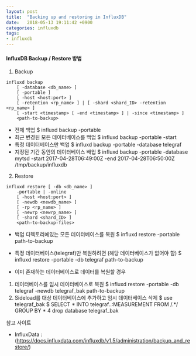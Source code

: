 ```yaml
---
layout: post
title:  "Backing up and restoring in InfluxDB"
date:   2018-05-13 19:11:42 +0900
categories: influxdb
tags:
- influxdb
---
```


#### InfluxDB Backup / Restore 방법
1. Backup
```
influxd backup
    [ -database <db_name> ]
    [ -portable ]
    [ -host <host:port> ]
    [ -retention <rp_name> ] | [ -shard <shard_ID> -retention <rp_name> ]
    [ -start <timestamp> [ -end <timestamp> ] | -since <timestamp> ]
    <path-to-backup>
```
- 전체 백업
$ influxd backup -portable <path-to-backup>
- 최근 변경된 모든 데이터베이스를 백업
$ influxd backup -portable -start <timestamp> <path-to-backup>
- 특정 데이터베이스만 백업
$ influxd backup -portable -database telegraf <path-to-backup>
- 지정된 기간 동안의 데이터베이스 배업
$ influxd backup  -portable -database mytsd -start 2017-04-28T06:49:00Z -end 2017-04-28T06:50:00Z /tmp/backup/influxdb

2. Restore
```
influxd restore [ -db <db_name> ]
    -portable | -online
    [ -host <host:port> ]
    [ -newdb <newdb_name> ]
    [ -rp <rp_name> ]
    [ -newrp <newrp_name> ]
    [ -shard <shard_ID> ]
    <path-to-backup-files>
```
- 백업 디렉토리에있는 모든 데이터베이스를 복원
$ influxd restore -portable path-to-backup
- 특정 데이터베이스(telegraf)만 복원하려면 (해당 데이터베이스가 없어야 함)
$ influxd restore -portable -db telegraf path-to-backup

- 이미 존재하는 데이터베이스로 데이터를 복원할 경우
1. 데이터베이스를 임시 데이터베이스로 복원
$ influxd restore -portable -db telegraf -newdb telegraf_bak path-to-backup
2. Sideload를 대상 데이터베이스에 추가하고 임시 데이터베이스 삭제
$ use telegraf_bak
$ SELECT * INTO telegraf..:MEASUREMENT FROM /.*/ GROUP BY *
4 drop database telegraf_bak

참고 사이트
- InfluxData : (<https://docs.influxdata.com/influxdb/v1.5/administration/backup_and_restore/>)

[Jekyll-docs]: https://Jekyllrb.com/docs/home
[Jekyll-gh]:   https://github.com/Jekyll/Jekyll
[Jekyll-talk]: https://talk.Jekyllrb.com/
